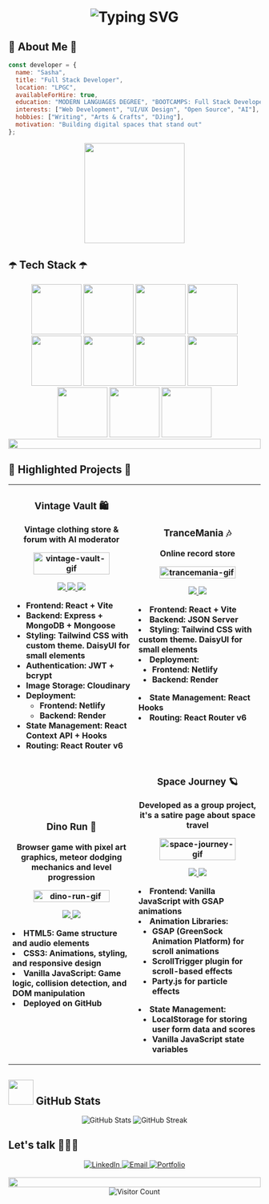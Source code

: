 # <div align="center">![Typing SVG](https://readme-typing-svg.herokuapp.com?font=Fira+Code&size=28&pause=1000&color=6a4491&center=true&vCenter=true&width=435&lines=Hi,+I'm+Sasha) 
  
</div>


## 👾 About Me 👾

```javascript
const developer = {
  name: "Sasha",
  title: "Full Stack Developer",
  location: "LPGC",
  availableForHire: true,
  education: "MODERN LANGUAGES DEGREE", "BOOTCAMPS: Full Stack Developer by Ironhack and Reboot Academy"
  interests: ["Web Development", "UI/UX Design", "Open Source", "AI"],
  hobbies: ["Writing", "Arts & Crafts", "DJing"],
  motivation: "Building digital spaces that stand out"
};
```
<div align="center">
<img src="https://media.giphy.com/media/u6abG1EmZciv6/giphy.gif?cid=790b7611i024s48om0gbji6npgsw54plb162qynzorru9s3m&ep=v1_gifs_search&rid=giphy.gif&ct=g" width="200">
</div>

## ☂️ Tech Stack ☂️

<div align="center">
  <img src="https://user-images.githubusercontent.com/74038190/212257454-16e3712e-945a-4ca2-b238-408ad0bf87e6.gif" width="100">
<img src="https://user-images.githubusercontent.com/74038190/212257468-1e9a91f1-b626-4baa-b15d-5c385dfa7ed2.gif" width="100">
<img src="https://user-images.githubusercontent.com/74038190/212257465-7ce8d493-cac5-494e-982a-5a9deb852c4b.gif" width="100">
<img src="https://user-images.githubusercontent.com/74038190/212257463-4d082cb4-7483-4eaf-bc25-6dde2628aabd.gif" width="100">
<img src="https://user-images.githubusercontent.com/74038190/212257460-738ff738-247f-4445-a718-cdd0ca76e2db.gif" width="100">
<img src="https://user-images.githubusercontent.com/74038190/212257467-871d32b7-e401-42e8-a166-fcfd7baa4c6b.gif" width="100">
<img src="https://user-images.githubusercontent.com/74038190/212281775-b468df30-4edc-4bf8-a4ee-f52e1aaddc86.gif" width="100">
<img src="https://user-images.githubusercontent.com/74038190/212281780-0afd9616-8310-46e9-a898-c4f5269f1387.gif" width="100">
  <img src="https://github.com/Anmol-Baranwal/Cool-GIFs-For-GitHub/assets/74038190/1a797f46-efe4-41e6-9e75-5303e1bbcbfa" width="100">
<img src="https://github.com/Anmol-Baranwal/Cool-GIFs-For-GitHub/assets/74038190/29fd6286-4e7b-4d6c-818f-c4765d5e39a9" width="100">
<img src="https://github.com/Anmol-Baranwal/Cool-GIFs-For-GitHub/assets/74038190/67f477ed-6624-42da-99f0-1a7b1a16eecb" width="100">

  
  <img src="https://i.imgur.com/dBaSKWF.gif" height="20" width="100%">
</div>

## 💜 Highlighted Projects 💜

<div align="center">
  <table>
    <tr>
      <td width="50%">
        <h3 align="center">Vintage Vault 🛍️</h3>
         <p align="center"><strong>Vintage clothing store & forum with AI moderator 
        </p>
        <p align="center">
          <a href="https://vintage-vault-shop.netlify.app/" target="_blank">
            <img src="https://res.cloudinary.com/dlkmeyasv/image/upload/v1744009294/vintagevault_gifpreadme_ngwn5n.gif" width="80%" alt="vintage-vault-gif"/>
          </a>
          <p align="center">
            <a href="https://github.com/sashaknw/vintage-frontend" target="_blank">
              <img src="https://img.shields.io/badge/Frontend-black?style=for-the-badge&logo=github"/>
            </a>
              <a href="https://github.com/sashaknw/vintage-backend" target="_blank">
              <img src="https://img.shields.io/badge/Backend-black?style=for-the-badge&logo=github"/>
            </a>
            <a href="https://vintage-vault-shop.netlify.app/" target="_blank">
              <img src="https://img.shields.io/badge/Live-purple?style=for-the-badge&logo=googlechrome&logoColor=white"/>
            </a>
          </p>
          <p>
          
-   **Frontend:** React + Vite
-   **Backend:**  Express + MongoDB + Mongoose
-   **Styling:**  Tailwind CSS with custom theme. DaisyUI for small elements
-   **Authentication:**  JWT + bcrypt
-   **Image Storage:**  Cloudinary
-   **Deployment:**
    -   Frontend: Netlify
    -   Backend: Render
-   **State Management:**  React Context API + Hooks
-   **Routing:**  React Router v6
        </p>
      </td>
      <td width="50%">
        <h3 align="center">TranceMania 🎶</h3>
        <p align="center"><strong>Online record store 
        </p>
        <p align="center">
          <a href="https://trancemania-records.netlify.app/" target="_blank">
            <img src="https://res.cloudinary.com/dlkmeyasv/image/upload/v1743958596/trancemania_gifreadme_elq28w.gif" width="80%" alt="trancemania-gif"/>
          </a>
          <p align="center">
            <a href="https://github.com/sashaknw/frontend" target="_blank">
              <img src="https://img.shields.io/badge/Code-black?style=for-the-badge&logo=github"/>
            </a>
            <a href="https://trancemania-records.netlify.app/" target="_blank">
              <img src="https://img.shields.io/badge/Live-purple?style=for-the-badge&logo=googlechrome&logoColor=white"/>
            </a>
          </p>
        <p>
-   **Frontend:** React + Vite
-   **Backend:**  JSON Server
-   **Styling:**  Tailwind CSS with custom theme. DaisyUI for small elements
-   **Deployment:**
    -   Frontend: Netlify
    -   Backend: Render
-   **State Management:**  React Hooks
-   **Routing:**  React Router v6
        </p>
      </td>
    </tr>
    <tr>
      <td width="50%">
        <h3 align="center">Dino Run 🦖</h3>
         <p align="center"><strong>Browser game with pixel art graphics, meteor dodging mechanics and level progression
        </p>
        <p align="center">
          <a href="https://sashaknw.github.io/game-try1/" target="_blank">
            <img src="https://res.cloudinary.com/dlkmeyasv/image/upload/v1744009163/dinorun_gifreadme_bfd4nz.gif" width="80%" alt="dino-run-gif"/>
          </a>
          <p align="center">
            <a href="https://github.com/sashaknw/game-try1" target="_blank">
              <img src="https://img.shields.io/badge/Code-black?style=for-the-badge&logo=github"/>
            </a>
            <a href="https://sashaknw.github.io/game-try1/" target="_blank">
              <img src="https://img.shields.io/badge/Live-purple?style=for-the-badge&logo=googlechrome&logoColor=white"/>
            </a>
          </p>
 -   **HTML5**: Game structure and audio elements
-   **CSS3**: Animations, styling, and responsive design
-   **Vanilla JavaScript**: Game logic, collision detection, and DOM manipulation
-   **Deployed on GitHub**
        </p>
      </td>
      <td width="50%">
        <h3 align="center">Space Journey 🪐</h3>
          <p align="center"><strong>Developed as a group project, it's a satire page about space travel
        </p>
        <p align="center">
          <a href="https://sashaknw.github.io/Space-Journey-Project/" target="_blank">
            <img src="https://res.cloudinary.com/dlkmeyasv/image/upload/v1744009043/spacejourney_gifreadme_stofbn.gif" width="80%" alt="space-journey-gif"/>
          </a>
          <p align="center">
            <a href="https://github.com/sashaknw/Space-Journey-Project" target="_blank">
              <img src="https://img.shields.io/badge/Code-black?style=for-the-badge&logo=github"/>
            </a>
            <a href="https://sashaknw.github.io/Space-Journey-Project/" target="_blank">
              <img src="https://img.shields.io/badge/Live-purple?style=for-the-badge&logo=googlechrome&logoColor=white"/>
            </a>
          </p>
          <p>
-   **Frontend:** Vanilla JavaScript with GSAP animations
-   **Animation Libraries:**
    -   GSAP (GreenSock Animation Platform) for scroll animations
    -   ScrollTrigger plugin for scroll-based effects
    -   Party.js for particle effects
-   **State Management:**
    -   LocalStorage for storing user form data and scores
    -   Vanilla JavaScript state variables
        </p>
      </td>
    </tr>
  </table>
</div>

## <img src="https://download.logo.wine/logo/GitHub/GitHub-Logo.wine.png" height="50"> GitHub Stats

<div align="center">
  <img src="https://github-readme-stats.vercel.app/api?username=sashaknw&show_icons=true&theme=tokyonight" alt="GitHub Stats" />
  <img src="https://github-readme-streak-stats.herokuapp.com/?user=sashaknw&theme=tokyonight" alt="GitHub Streak" />
</div>

## Let's talk 🧏🏼‍♀️ 

<div align="center">
  <a href="https://linkedin.com/in/yourusername" target="_blank">
    <img src="https://img.shields.io/badge/linkedin-%230077B5.svg?style=for-the-badge&logo=linkedin&logoColor=white" alt="LinkedIn" />
  </a>
  <a href="mailto:kaniewa.aleksandra@gmail.com" target="_blank">
    <img src="https://img.shields.io/badge/Gmail-D14836?style=for-the-badge&logo=gmail&logoColor=white" alt="Email" />
  </a>
  <a href="https://www.youtube.com/watch?v=dQw4w9WgXcQ&ab_channel=RickAstley" target="_blank">
    <img src="https://img.shields.io/badge/Portfolio-%23000000.svg?style=for-the-badge&logo=firefox&logoColor=#BE95BE" alt="Portfolio" />
  </a>
</div>

<br>
<div align="center">
  <img src="https://i.imgur.com/dBaSKWF.gif" height="20" width="100%">
  <div align="center">
  <img src="https://profile-counter.glitch.me/sashaknw/count.svg" alt="Visitor Count" />
</div> 
</div>
